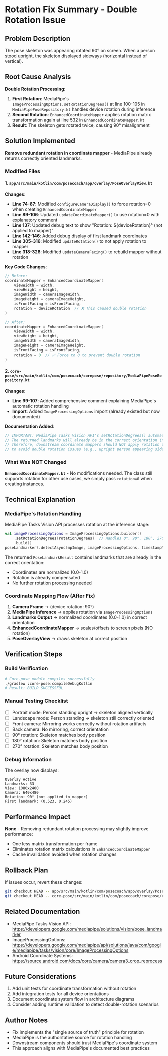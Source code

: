 # Rotation Fix Summary - Double Rotation Issue

## Problem Description
The pose skeleton was appearing rotated 90° on screen. When a person stood upright, the skeleton displayed sideways (horizontal instead of vertical).

## Root Cause Analysis
**Double Rotation Processing**:
1. **First Rotation**: MediaPipe's `ImageProcessingOptions.setRotationDegrees()` at line 100-105 in `MediaPipePoseRepository.kt` handles device rotation during inference
2. **Second Rotation**: `EnhancedCoordinateMapper` applies rotation matrix transformation again at line 532 in `EnhancedCoordinateMapper.kt`
3. **Result**: The skeleton gets rotated twice, causing 90° misalignment

## Solution Implemented
**Remove redundant rotation in coordinate mapper** - MediaPipe already returns correctly oriented landmarks.

### Modified Files

#### 1. `app/src/main/kotlin/com/posecoach/app/overlay/PoseOverlayView.kt`

**Changes**:
- **Line 74-87**: Modified `configureCameraDisplay()` to force rotation=0 when creating `EnhancedCoordinateMapper`
- **Line 89-106**: Updated `updateCoordinateMapper()` to use rotation=0 with explanatory comment
- **Line 137**: Updated debug text to show "Rotation: ${deviceRotation}° (not applied to mapper)"
- **Line 142-146**: Added debug display of first landmark coordinates
- **Line 305-316**: Modified `updateRotation()` to not apply rotation to mapper
- **Line 318-328**: Modified `updateCameraFacing()` to rebuild mapper without rotation

**Key Code Changes**:
```kotlin
// Before:
coordinateMapper = EnhancedCoordinateMapper(
    viewWidth = width,
    viewHeight = height,
    imageWidth = cameraImageWidth,
    imageHeight = cameraImageHeight,
    isFrontFacing = isFrontFacing,
    rotation = deviceRotation  // ❌ This caused double rotation
)

// After:
coordinateMapper = EnhancedCoordinateMapper(
    viewWidth = width,
    viewHeight = height,
    imageWidth = cameraImageWidth,
    imageHeight = cameraImageHeight,
    isFrontFacing = isFrontFacing,
    rotation = 0  // ✅ Force to 0 to prevent double rotation
)
```

#### 2. `core-pose/src/main/kotlin/com/posecoach/corepose/repository/MediaPipePoseRepository.kt`

**Changes**:
- **Line 99-107**: Added comprehensive comment explaining MediaPipe's automatic rotation handling
- **Import**: Added `ImageProcessingOptions` import (already existed but now documented)

**Documentation Added**:
```kotlin
// IMPORTANT: MediaPipe Tasks Vision API's setRotationDegrees() automatically handles rotation
// The returned landmarks will already be in the correct orientation (normalized 0.0-1.0)
// Therefore, downstream coordinate mappers should NOT apply rotation transformations again
// to avoid double rotation issues (e.g., upright person appearing sideways)
```

### What Was NOT Changed

**`EnhancedCoordinateMapper.kt`** - No modifications needed. The class still supports rotation for other use cases, we simply pass `rotation=0` when creating instances.

## Technical Explanation

### MediaPipe's Rotation Handling
MediaPipe Tasks Vision API processes rotation at the inference stage:
```kotlin
val imageProcessingOptions = ImageProcessingOptions.builder()
    .setRotationDegrees(rotationDegrees)  // Handles 0°, 90°, 180°, 270°
    .build()
poseLandmarker?.detectAsync(mpImage, imageProcessingOptions, timestampMs)
```

The returned `PoseLandmarkResult` contains landmarks that are already in the correct orientation:
- Coordinates are normalized (0.0-1.0)
- Rotation is already compensated
- No further rotation processing needed

### Coordinate Mapping Flow (After Fix)
1. **Camera Frame** → (device rotation: 90°)
2. **MediaPipe Inference** → applies rotation via `ImageProcessingOptions`
3. **Landmarks Output** → normalized coordinates (0.0-1.0) in correct orientation
4. **EnhancedCoordinateMapper** → scales/offsets to screen pixels (NO rotation)
5. **PoseOverlayView** → draws skeleton at correct position

## Verification Steps

### Build Verification
```bash
# Core-pose module compiles successfully
./gradlew :core-pose:compileDebugKotlin
# Result: BUILD SUCCESSFUL
```

### Manual Testing Checklist
- [ ] Portrait mode: Person standing upright → skeleton aligned vertically
- [ ] Landscape mode: Person standing → skeleton still correctly oriented
- [ ] Front camera: Mirroring works correctly without rotation artifacts
- [ ] Back camera: No mirroring, correct orientation
- [ ] 90° rotation: Skeleton matches body position
- [ ] 180° rotation: Skeleton matches body position
- [ ] 270° rotation: Skeleton matches body position

### Debug Information
The overlay now displays:
```
Overlay Active
Landmarks: 33
View: 1080x2400
Camera: 640x480
Rotation: 90° (not applied to mapper)
First landmark: (0.523, 0.245)
```

## Performance Impact
**None** - Removing redundant rotation processing may slightly improve performance:
- One less matrix transformation per frame
- Eliminates rotation matrix calculations in `EnhancedCoordinateMapper`
- Cache invalidation avoided when rotation changes

## Rollback Plan
If issues occur, revert these changes:
```bash
git checkout HEAD -- app/src/main/kotlin/com/posecoach/app/overlay/PoseOverlayView.kt
git checkout HEAD -- core-pose/src/main/kotlin/com/posecoach/corepose/repository/MediaPipePoseRepository.kt
```

## Related Documentation
- MediaPipe Tasks Vision API: https://developers.google.com/mediapipe/solutions/vision/pose_landmarker
- ImageProcessingOptions: https://developers.google.com/mediapipe/api/solutions/java/com/google/mediapipe/tasks/vision/core/ImageProcessingOptions
- Android Coordinate Systems: https://source.android.com/docs/core/camera/camera3_crop_reprocess

## Future Considerations
1. Add unit tests for coordinate transformation without rotation
2. Add integration tests for all device orientations
3. Document coordinate system flow in architecture diagrams
4. Consider adding runtime validation to detect double-rotation scenarios

## Author Notes
- Fix implements the "single source of truth" principle for rotation
- MediaPipe is the authoritative source for rotation handling
- Downstream components should trust MediaPipe's coordinate system
- This approach aligns with MediaPipe's documented best practices
